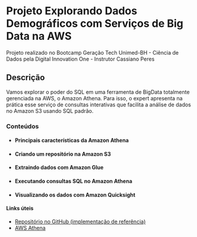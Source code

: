 # Projeto Explorando Dados Demográficos com Serviços de Big Data na AWS

Projeto realizado no Bootcamp Geração Tech Unimed-BH - Ciência de Dados pela Digital Innovation One - Instrutor 
Cassiano Peres

## Descrição
Vamos explorar o poder do SQL em uma ferramenta de BigData totalmente gerenciada na AWS, o Amazon Athena. Para isso, o expert apresenta na prática esse serviço de consultas interativas que facilita a análise de dados no Amazon S3 usando SQL padrão.

### Conteúdos
- #### Principais características da Amazon Athena
- #### Criando um repositório na Amazon S3
- #### Extraindo dados com Amazon Glue
- #### Executando consultas SQL no Amazon Athena
- #### Visualizando os dados com Amazon Quicksight


#### Links úteis

 - [Repositório no GitHub (implementação de referência)](https://github.com/cassianobrexbit/dio-live-athena)
 - [AWS Athena](https://aws.amazon.com/pt/athena/?whats-new-cards.sort-by=item.additionalFields.postDateTime&whats-new-cards.sort-order=desc)

